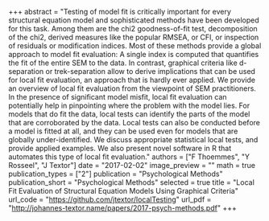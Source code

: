 +++
abstract = "Testing of model fit is critically important for every structural equation model and sophisticated methods have been developed for this task. Among them are the chi2 goodness-of-fit test, decomposition of the chi2, derived measures like the popular RMSEA, or CFI, or inspection of residuals or modification indices. Most of these methods provide a global approach to model fit evaluation: A single index is computed that quantifies the fit of the entire SEM to the data. In contrast, graphical criteria like d-separation or trek-separation allow to derive implications that can be used for local fit evaluation, an approach that is hardly ever applied. We provide an overview of local fit evaluation from the viewpoint of SEM practitioners. In the presence of significant model misfit, local fit evaluation can potentially help in pinpointing where the problem with the model lies. For models that do fit the data, local tests can identify the parts of the model that are  corroborated by the data. Local tests can also be conducted before a model is fitted at all, and they can be used even for models that are globally under-identified. We discuss appropriate statistical local tests, and provide applied examples. We also present novel software in R that automates this type of local fit evaluation."
authors = ["F Thoemmes", "Y Rosseel", "J Textor"]
date = "2017-02-02"
image_preview = ""
math = true
publication_types = ["2"]
publication = "Psychological Methods"
publication_short = "Psychological Methods"
selected = true
title = "Local Fit Evaluation of Structural Equation Models Using Graphical Criteria"
url_code = "https://github.com/jtextor/localTesting"
url_pdf = "http://johannes-textor.name/papers/2017-psych-methods.pdf"
+++